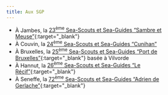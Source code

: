 ```yaml
---
title: Aux SGP
---
```

- À Jambes, la [23<sup>ème</sup> Sea-Scouts et Sea-Guides “Sambre et Meuse”](http://www.seascouts23.be){:target="_blank"}
- À Couvin, la [24<sup>ème</sup> Sea-Scouts et Sea-Guides “Cunihan”](http://facebook.com/uniteseascouts.decouvin/)
- À Bruxelles, la [25<sup>ème</sup> Sea-Scouts et Sea-Guides “Port de Bruxelles”](http://www.ssb25.be){:target="_blank"} basée à Vilvorde
- À Hannut, la [26<sup>ème</sup> Sea-Scouts et Sea-Guides “Le Récif”](http://www.26hannut.be){:target="_blank"}
- À Seneffe, la [72<sup>ème</sup> Sea-Scouts et Sea-Guides “Adrien de Gerlache”](http://www.72scoutsmarins.be){:target="_blank"}
